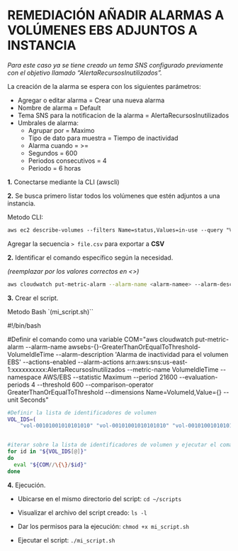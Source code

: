 # REMEDIACIÓN AÑADIR ALARMAS A VOLÚMENES EBS ADJUNTOS A INSTANCIA

*Para este caso ya se tiene creado un tema SNS configurado previamente con el objetivo llamado “AlertaRecursosInutilizados”.*

La creación de la alarma se espera con los siguientes parámetros:

- Agregar o editar alarma = Crear una nueva alarma
- Nombre de alarma = Default
- Tema SNS para la notificacion de la alarma = AlertaRecursosInutilizados
- Umbrales de alarma:
  - Agrupar por = Maximo
  - Tipo de dato para muestra = Tiempo de inactividad
  - Alarma cuando = >=
  - Segundos = 600
  - Periodos consecutivos = 4
  - Periodo = 6 horas

**1.** Conectarse mediante la CLI (awscli)


**2.** Se busca primero listar todos los volúmenes que estén adjuntos a una instancia.

Metodo CLI:
```markdown
aws ec2 describe-volumes --filters Name=status,Values=in-use --query "Volumes[?Attachments[0].InstanceId].VolumeId" --output text
```

Agregar la secuencia `> file.csv` para exportar a **CSV**


**2.** Identificar el comando específico según la necesidad.

*(reemplazar por los valores correctos en <>)*
```bash
aws cloudwatch put-metric-alarm --alarm-name <alarm-namee> --alarm-description "Alarma de inactividad para el volumen EBS" --actions-enabled --alarm-actions <arn:aws:sns:us-east-1:xxxxxxxxxx:AlertaRecursosInutilizados> --metric-name VolumeIdleTime --namespace AWS/EBS --statistic Maximum --period 21600 --evaluation-periods 4 --threshold 600 --comparison-operator GreaterThanOrEqualToThreshold --dimensions Name=VolumeId,Value=<vol-id> --unit Seconds
```

**3.** Crear el script.

Metodo Bash `(mi_script.sh)``

#!/bin/bash


#Definir el comando como una variable
COM="aws cloudwatch put-metric-alarm --alarm-name awsebs-{}-GreaterThanOrEqualToThreshold-VolumeIdleTime --alarm-description 'Alarma de inactividad para el volumen EBS' --actions-enabled --alarm-actions arn:aws:sns:us-east-1:xxxxxxxxxx:AlertaRecursosInutilizados --metric-name VolumeIdleTime --namespace AWS/EBS --statistic Maximum --period 21600 --evaluation-periods 4 --threshold 600 --comparison-operator GreaterThanOrEqualToThreshold --dimensions Name=VolumeId,Value={} --unit Seconds"


```bash
#Definir la lista de identificadores de volumen
VOL_IDS=(
    "vol-00101001010101010" "vol-00101001010101010" "vol-00101001010101010" "vol-00101001010101010" "vol-00101001010101010" "vol-00101001010101010" "vol-00101001010101010" "vol-00101001010101010" "vol-00101001010101010" "vol-00101001010101010" "vol-00101001010101010" "vol-00101001010101010" "vol-00101001010101010" "vol-00101001010101010" ... )


#iterar sobre la lista de identificadores de volumen y ejecutar el comandp
for id in "${VOL_IDS[@]}"
do
  eval "${COM//\{\}/$id}"
done
```

**4.** Ejecución.

- Ubicarse en el mismo directorio del script: `cd ~/scripts`

- Visualizar el archivo del script creado: `ls -l`

- Dar los permisos para la ejecución: `chmod +x mi_script.sh`

- Ejecutar el script: `./mi_script.sh`

